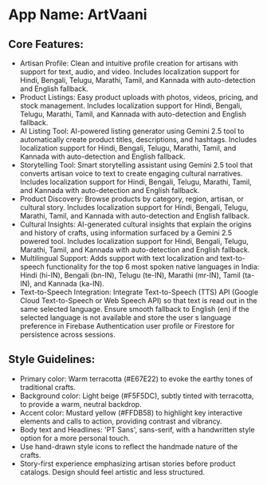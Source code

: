           
# **App Name**: ArtVaani

## Core Features:

- Artisan Profile: Clean and intuitive profile creation for artisans with support for text, audio, and video. Includes localization support for Hindi, Bengali, Telugu, Marathi, Tamil, and Kannada with auto-detection and English fallback.
- Product Listings: Easy product uploads with photos, videos, pricing, and stock management. Includes localization support for Hindi, Bengali, Telugu, Marathi, Tamil, and Kannada with auto-detection and English fallback.
- AI Listing Tool: AI-powered listing generator using Gemini 2.5 tool to automatically create product titles, descriptions, and hashtags. Includes localization support for Hindi, Bengali, Telugu, Marathi, Tamil, and Kannada with auto-detection and English fallback.
- Storytelling Tool: Smart storytelling assistant using Gemini 2.5 tool that converts artisan voice to text to create engaging cultural narratives. Includes localization support for Hindi, Bengali, Telugu, Marathi, Tamil, and Kannada with auto-detection and English fallback.
- Product Discovery: Browse products by category, region, artisan, or cultural story. Includes localization support for Hindi, Bengali, Telugu, Marathi, Tamil, and Kannada with auto-detection and English fallback.
- Cultural Insights: AI-generated cultural insights that explain the origins and history of crafts, using information surfaced by a Gemini 2.5 powered tool. Includes localization support for Hindi, Bengali, Telugu, Marathi, Tamil, and Kannada with auto-detection and English fallback.
- Multilingual Support: Adds support with text localization and text-to-speech functionality for the top 6 most spoken native languages in India: Hindi (hi-IN), Bengali (bn-IN), Telugu (te-IN), Marathi (mr-IN), Tamil (ta-IN), and Kannada (ka-IN).
- Text-to-Speech Integration: Integrate Text-to-Speech (TTS) API (Google Cloud Text-to-Speech or Web Speech API) so that text is read out in the same selected language. Ensure smooth fallback to English (en) if the selected language is not available and store the user																																																																																																																																																																 s language preference in Firebase Authentication user profile or Firestore for persistence across sessions.

## Style Guidelines:

- Primary color: Warm terracotta (#E67E22) to evoke the earthy tones of traditional crafts.
- Background color: Light beige (#F5F5DC), subtly tinted with terracotta, to provide a warm, neutral backdrop.
- Accent color: Mustard yellow (#FFDB58) to highlight key interactive elements and calls to action, providing contrast and vibrancy.
- Body text and Headlines: 'PT Sans', sans-serif, with a handwritten style option for a more personal touch.
- Use hand-drawn style icons to reflect the handmade nature of the crafts.
- Story-first experience emphasizing artisan stories before product catalogs. Design should feel artistic and less structured.